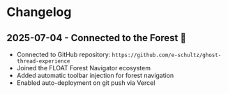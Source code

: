 # Changelog

## 2025-07-04 - Connected to the Forest 🌲

- Connected to GitHub repository: `https://github.com/e-schultz/ghost-thread-experience`
- Joined the FLOAT Forest Navigator ecosystem
- Added automatic toolbar injection for forest navigation
- Enabled auto-deployment on git push via Vercel

